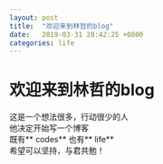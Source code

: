 ```yaml
---
layout: post
title:  "欢迎来到林哲的blog"
date:   2019-03-31 20:42:25 +0800
categories: life
---
```


# 欢迎来到林哲的blog

这是一个想法很多，行动很少的人  
他决定开始写一个博客  
既有** codes** 也有** life**  
希望可以坚持，与君共勉！